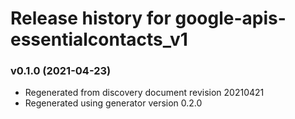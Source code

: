 # Release history for google-apis-essentialcontacts_v1

### v0.1.0 (2021-04-23)

* Regenerated from discovery document revision 20210421
* Regenerated using generator version 0.2.0

